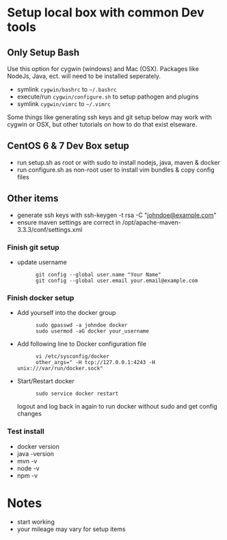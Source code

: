 # Setup local box with common Dev tools

## Only Setup Bash
Use this option for cygwin (windows) and Mac (OSX). Packages like NodeJs, Java,
    ect. will need to be installed seperately.

* symlink `cygwin/bashrc` to `~/.bashrc`
* execute/run `cygwin/configure.sh` to setup pathogen and plugins
* symlink `cygwin/vimrc` to `~/.vimrc`

Some things like generating ssh keys and git setup below may work with cygwin
or OSX, but other tutorials on how to do that exist elseware.

## CentOS 6 & 7 Dev Box setup

* run setup.sh as root or with sudo to install nodejs, java, maven & docker
* run configure.sh as non-root user to install vim bundles & copy config files

## Other items

* generate ssh keys with ssh-keygen -t rsa -C "johndoe@example.com"
* ensure maven settings are correct in /opt/apache-maven-3.3.3/conf/settings.xml

### Finish git setup

* update username

			git config --global user.name "Your Name"
			git config --global user.email your.email@example.com

### Finish docker setup
* Add yourself into the docker group

			sudo gpasswd -a johndoe docker
			sudo usermod -aG docker your_username

* Add following line to Docker configuration file

			vi /etc/sysconfig/docker
			other_args=" -H tcp://127.0.0.1:4243 -H unix:///var/run/docker.sock"

* Start/Restart docker

			sudo service docker restart

	logout and log back in again to run docker without sudo and get config
	changes

### Test install
* docker version
* java -version
* mvn -v
* node -v
* npm -v

# Notes

* start working
* your mileage may vary for setup items
